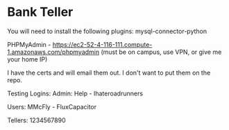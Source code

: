 # Bank Teller 

You will need to install the following plugins: mysql-connector-python

PHPMyAdmin - https://ec2-52-4-116-111.compute-1.amazonaws.com/phpmyadmin (must be on campus, use VPN, or give me your home IP)

I have the certs and will email them out.  I don't want to put them on the repo.

Testing Logins:
Admin:
Help - Ihateroadrunners

Users:
MMcFly - FluxCapacitor

Tellers:
1234567890